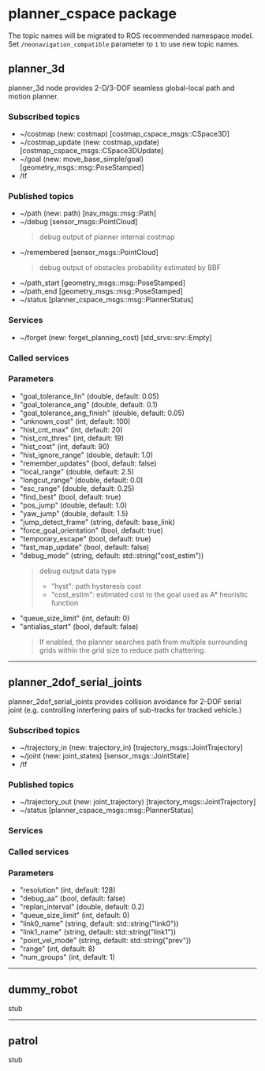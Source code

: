 # planner_cspace package

The topic names will be migrated to ROS recommended namespace model.
Set `/neonavigation_compatible` parameter to `1` to use new topic names.

## planner_3d

planner_3d node provides 2-D/3-DOF seamless global-local path and motion planner.

### Subscribed topics

* ~/costmap (new: costmap) [costmap_cspace_msgs::CSpace3D]
* ~/costmap_update (new: costmap_update) [costmap_cspace_msgs::CSpace3DUpdate]
* ~/goal (new: move_base_simple/goal) [geometry_msgs::msg::PoseStamped]
* /tf

### Published topics

* ~/path (new: path) [nav_msgs::msg::Path]
* ~/debug [sensor_msgs::PointCloud]
    > debug output of planner internal costmap
* ~/remembered [sensor_msgs::PointCloud]
    > debug output of obstacles probability estimated by BBF
* ~/path_start [geometry_msgs::msg::PoseStamped]
* ~/path_end [geometry_msgs::msg::PoseStamped]
* ~/status [planner_cspace_msgs::msg::PlannerStatus]

### Services

* ~/forget (new: forget_planning_cost) [std_srvs::srv::Empty]

### Called services


### Parameters

* "goal_tolerance_lin" (double, default: 0.05)
* "goal_tolerance_ang" (double, default: 0.1)
* "goal_tolerance_ang_finish" (double, default: 0.05)
* "unknown_cost" (int, default: 100)
* "hist_cnt_max" (int, default: 20)
* "hist_cnt_thres" (int, default: 19)
* "hist_cost" (int, default: 90)
* "hist_ignore_range" (double, default: 1.0)
* "remember_updates" (bool, default: false)
* "local_range" (double, default: 2.5)
* "longcut_range" (double, default: 0.0)
* "esc_range" (double, default: 0.25)
* "find_best" (bool, default: true)
* "pos_jump" (double, default: 1.0)
* "yaw_jump" (double, default: 1.5)
* "jump_detect_frame" (string, default: base_link)
* "force_goal_orientation" (bool, default: true)
* "temporary_escape" (bool, default: true)
* "fast_map_update" (bool, default: false)
* "debug_mode" (string, default: std::string("cost_estim"))
    > debug output data type
    > - "hyst": path hysteresis cost
    > - "cost_estim": estimated cost to the goal used as A\* heuristic function
* "queue_size_limit" (int, default: 0)
* "antialias_start" (bool, default: false)
    > If enabled, the planner searches path from multiple surrounding grids within the grid size to reduce path chattering.

----

## planner_2dof_serial_joints

planner_2dof_serial_joints provides collision avoidance for 2-DOF serial joint (e.g. controlling interfering pairs of sub-tracks for tracked vehicle.)

### Subscribed topics

* ~/trajectory_in (new: trajectory_in) [trajectory_msgs::JointTrajectory]
* ~/joint (new: joint_states) [sensor_msgs::JointState]
* /tf

### Published topics

* ~/trajectory_out (new: joint_trajectory) [trajectory_msgs::JointTrajectory]
* ~/status [planner_cspace_msgs::msg::PlannerStatus]

### Services


### Called services


### Parameters

* "resolution" (int, default: 128)
* "debug_aa" (bool, default: false)
* "replan_interval" (double, default: 0.2)
* "queue_size_limit" (int, default: 0)
* "link0_name" (string, default: std::string("link0"))
* "link1_name" (string, default: std::string("link1"))
* "point_vel_mode" (string, default: std::string("prev"))
* "range" (int, default: 8)
* "num_groups" (int, default: 1)

----

## dummy_robot

stub

----

## patrol

stub

